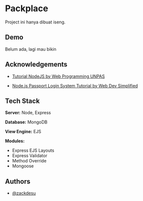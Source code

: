 
# Packplace

Project ini hanya dibuat iseng.
## Demo

Belum ada, lagi mau bikin


## Acknowledgements

 - [Tutorial NodeJS by Web Programming UNPAS](https://www.youtube.com/watch?v=sSLJx5t4OJ4&list=PLFIM0718LjIW-XBdVOerYgKegBtD6rSfD)

 - [Node.js Passport Login System Tutorial by Web Dev Simplified](https://youtu.be/-RCnNyD0L-s)
## Tech Stack

**Server:** Node, Express

**Database:** MongoDB

**View Engine:** EJS

**Modules:**
- Express EJS Layouts
- Express Validator
- Method Override
- Mongoose

## Authors

- [@zackdesu](https://www.github.com/zackdesu)

